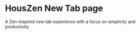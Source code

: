 # HousZen New Tab page
A Zen-inspired new tab experience with a focus on simplicity and productivity
